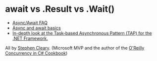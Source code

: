 # await vs .Result vs .Wait()

- [Async/Await FAQ](https://devblogs.microsoft.com/pfxteam/asyncawait-faq/)  
- [Async and await basics](http://blog.stephencleary.com/2012/02/async-and-await.html)  
- [In-depth look at the Task-based Asynchronous Pattern (TAP) for the .NET Framework.](https://github.com/AndreasFurster/AsyncAwait/blob/master/Resources/TAP.pdf)

All by [Stephen Cleary](https://blog.stephencleary.com/). (Microsoft MVP and the author of the [O'Reilly Concurrency in C# Cookbook](http://stephencleary.com/book/)) 


